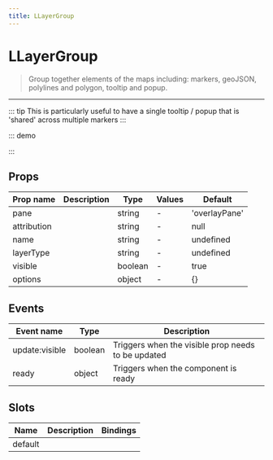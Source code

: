 ```yaml
---
title: LLayerGroup
---
```


# LLayerGroup

> Group together elements of the maps including: markers, geoJSON, polylines and polygon, tooltip and popup.

---

::: tip
This is particularly useful to have a single tooltip / popup that is 'shared' across multiple markers
:::

::: demo
<template>
<l-map style="height: 350px" :zoom="zoom" :center="center">
<l-tile-layer :url="url"></l-tile-layer>
<l-layer-group ref="features">
<l-popup > <span> Yay I was opened by {{caller}}</span></l-popup>
</l-layer-group>
<l-marker :lat-lng="markerLatLng" @click="openPopUp(markerLatLng, 'marker')"></l-marker>
<l-circle
:lat-lng="circle.center"
:radius="circle.radius"
:color="circle.color"
@click="openPopUp(circle.center, 'circle')"
/>
</l-map>
</template>

<script>
import {LMap, LTileLayer, LLayerGroup, LPopup, LCircle, LMarker} from 'vue2-leaflet';

export default {
  components: {
    LMap,
    LTileLayer,
    LLayerGroup,
    LPopup,
    LCircle,
    LMarker
  },
  data () {
    return {
      url: 'https://{s}.tile.openstreetmap.org/{z}/{x}/{y}.png',
      zoom: 8,
      center: [47.313220, -1.319482],
      markerLatLng: [47.313220, -1.319482],
      caller: null,
      circle: {
        center: [47.413220, -1.0482],
        radius: 4500,
        color: 'red'
      }
    };
  },
  methods: {
    openPopUp (latLng, caller) {
      this.caller = caller;
      this.$refs.features.mapObject.openPopup(latLng);
    }
  }
}
</script>

:::

## Props

| Prop name   | Description | Type    | Values | Default       |
| ----------- | ----------- | ------- | ------ | ------------- |
| pane        |             | string  | -      | 'overlayPane' |
| attribution |             | string  | -      | null          |
| name        |             | string  | -      | undefined     |
| layerType   |             | string  | -      | undefined     |
| visible     |             | boolean | -      | true          |
| options     |             | object  | -      | {}            |

## Events

| Event name     | Type    | Description                                        |
| -------------- | ------- | -------------------------------------------------- |
| update:visible | boolean | Triggers when the visible prop needs to be updated |
| ready          | object  | Triggers when the component is ready               |

## Slots

| Name    | Description | Bindings |
| ------- | ----------- | -------- |
| default |             |          |

